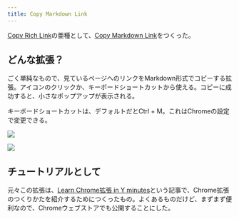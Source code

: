 ```yaml
---
title: Copy Markdown Link
---
```

[Copy Rich Link](https://chrome.google.com/webstore/detail/copy-rich-link/hikiamlgpdcabppakpmemaofmkgknpea)の亜種として、[Copy Markdown Link](https://chrome.google.com/webstore/detail/copy-markdown-link/gkceaaphhbeanfciglgpffnncfpipjpa)をつくった。

どんな拡張？
------

ごく単純なもので、見ているページへのリンクをMarkdown形式でコピーする拡張。アイコンのクリックか、キーボードショートカットから使える。コピーに成功すると、小さなポップアップが表示される。

キーボードショートカットは、デフォルトだとCtrl + M。これはChromeの設定で変更できる。

![](https://lh5.googleusercontent.com/Z2p3jQhWqn0iOOZZlT5PrC45M7DL5iTBm_XgEEk0vWqL5CUd8Z-ME0OMfAnlHg9GddPGPoSaiYiWD5RlLLB807Fgof9N0nz7mQZChYHg0cKDQvAwLM9kHYojgYmNpJzexuvKOyiNRZbAJ7_grmGDyA)

![](https://lh5.googleusercontent.com/zsUvgGSff6bVWpXBYSq6FhyLxtvh1hvRac6oBEhKXhOoK2xcr6UpJ6vugnT_xFmAP7M4nJWOpgeYC2M2zh2pQqyN-KNNrIWhpMmFMydtdRLdis8I86ecfeJczznkmPqGHKjUYBjL7gWKwll-Silkwg)

チュートリアルとして
----------

元々この拡張は、[Learn Chrome拡張 in Y minutes](https://r7kamura.com/articles/2022-05-18-learn-chrome-extention-in-y-minutes)という記事で、Chrome拡張のつくりかたを紹介するためにつくったもの。よくあるものだけど、まずまず便利なので、Chromeウェブストアでも公開することにした。
